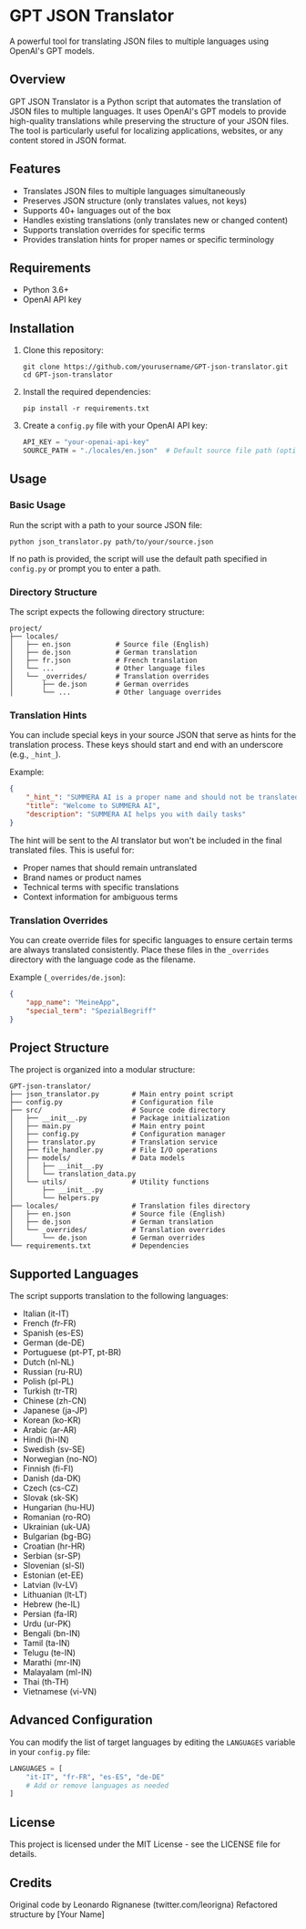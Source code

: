 # GPT JSON Translator

A powerful tool for translating JSON files to multiple languages using OpenAI's GPT models.

## Overview

GPT JSON Translator is a Python script that automates the translation of JSON files to multiple languages. It uses OpenAI's GPT models to provide high-quality translations while preserving the structure of your JSON files. The tool is particularly useful for localizing applications, websites, or any content stored in JSON format.

## Features

-   Translates JSON files to multiple languages simultaneously
-   Preserves JSON structure (only translates values, not keys)
-   Supports 40+ languages out of the box
-   Handles existing translations (only translates new or changed content)
-   Supports translation overrides for specific terms
-   Provides translation hints for proper names or specific terminology

## Requirements

-   Python 3.6+
-   OpenAI API key

## Installation

1. Clone this repository:

    ```
    git clone https://github.com/yourusername/GPT-json-translator.git
    cd GPT-json-translator
    ```

2. Install the required dependencies:

    ```
    pip install -r requirements.txt
    ```

3. Create a `config.py` file with your OpenAI API key:
    ```python
    API_KEY = "your-openai-api-key"
    SOURCE_PATH = "./locales/en.json"  # Default source file path (optional)
    ```

## Usage

### Basic Usage

Run the script with a path to your source JSON file:

```
python json_translator.py path/to/your/source.json
```

If no path is provided, the script will use the default path specified in `config.py` or prompt you to enter a path.

### Directory Structure

The script expects the following directory structure:

```
project/
├── locales/
│   ├── en.json           # Source file (English)
│   ├── de.json           # German translation
│   ├── fr.json           # French translation
│   └── ...               # Other language files
│   └── _overrides/       # Translation overrides
│       ├── de.json       # German overrides
│       └── ...           # Other language overrides
```

### Translation Hints

You can include special keys in your source JSON that serve as hints for the translation process. These keys should start and end with an underscore (e.g., `_hint_`).

Example:

```json
{
    "_hint_": "SUMMERA AI is a proper name and should not be translated",
    "title": "Welcome to SUMMERA AI",
    "description": "SUMMERA AI helps you with daily tasks"
}
```

The hint will be sent to the AI translator but won't be included in the final translated files. This is useful for:

-   Proper names that should remain untranslated
-   Brand names or product names
-   Technical terms with specific translations
-   Context information for ambiguous terms

### Translation Overrides

You can create override files for specific languages to ensure certain terms are always translated consistently. Place these files in the `_overrides` directory with the language code as the filename.

Example (`_overrides/de.json`):

```json
{
    "app_name": "MeineApp",
    "special_term": "SpezialBegriff"
}
```

## Project Structure

The project is organized into a modular structure:

```
GPT-json-translator/
├── json_translator.py        # Main entry point script
├── config.py                 # Configuration file
├── src/                      # Source code directory
│   ├── __init__.py           # Package initialization
│   ├── main.py               # Main entry point
│   ├── config.py             # Configuration manager
│   ├── translator.py         # Translation service
│   ├── file_handler.py       # File I/O operations
│   ├── models/               # Data models
│   │   ├── __init__.py
│   │   └── translation_data.py
│   └── utils/                # Utility functions
│       ├── __init__.py
│       └── helpers.py
├── locales/                  # Translation files directory
│   ├── en.json               # Source file (English)
│   ├── de.json               # German translation
│   └── _overrides/           # Translation overrides
│       └── de.json           # German overrides
└── requirements.txt          # Dependencies
```

## Supported Languages

The script supports translation to the following languages:

-   Italian (it-IT)
-   French (fr-FR)
-   Spanish (es-ES)
-   German (de-DE)
-   Portuguese (pt-PT, pt-BR)
-   Dutch (nl-NL)
-   Russian (ru-RU)
-   Polish (pl-PL)
-   Turkish (tr-TR)
-   Chinese (zh-CN)
-   Japanese (ja-JP)
-   Korean (ko-KR)
-   Arabic (ar-AR)
-   Hindi (hi-IN)
-   Swedish (sv-SE)
-   Norwegian (no-NO)
-   Finnish (fi-FI)
-   Danish (da-DK)
-   Czech (cs-CZ)
-   Slovak (sk-SK)
-   Hungarian (hu-HU)
-   Romanian (ro-RO)
-   Ukrainian (uk-UA)
-   Bulgarian (bg-BG)
-   Croatian (hr-HR)
-   Serbian (sr-SP)
-   Slovenian (sl-SI)
-   Estonian (et-EE)
-   Latvian (lv-LV)
-   Lithuanian (lt-LT)
-   Hebrew (he-IL)
-   Persian (fa-IR)
-   Urdu (ur-PK)
-   Bengali (bn-IN)
-   Tamil (ta-IN)
-   Telugu (te-IN)
-   Marathi (mr-IN)
-   Malayalam (ml-IN)
-   Thai (th-TH)
-   Vietnamese (vi-VN)

## Advanced Configuration

You can modify the list of target languages by editing the `LANGUAGES` variable in your `config.py` file:

```python
LANGUAGES = [
    "it-IT", "fr-FR", "es-ES", "de-DE"
    # Add or remove languages as needed
]
```

## License

This project is licensed under the MIT License - see the LICENSE file for details.

## Credits

Original code by Leonardo Rignanese (twitter.com/leorigna)
Refactored structure by [Your Name]
